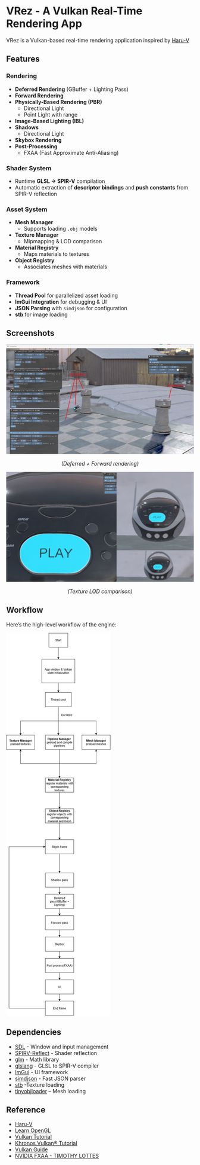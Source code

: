 # VRez - A Vulkan Real-Time Rendering App
VRez is a Vulkan-based real-time rendering application inspired by [Haru-V](https://github.com/andyroiiid/Haru-V?tab=readme-ov-file)
##  Features
### Rendering
- **Deferred Rendering** (GBuffer + Lighting Pass)
- **Forward Rendering** 
- **Physically-Based Rendering (PBR)**
    - Directional Light
    - Point Light with range
- **Image-Based Lighting (IBL)**
- **Shadows**
    - Directional Light
- **Skybox Rendering**
- **Post-Processing**
    - FXAA (Fast Approximate Anti-Aliasing)

### Shader System
- Runtime **GLSL → SPIR-V** compilation
- Automatic extraction of **descriptor bindings** and **push constants** from SPIR-V reflection

### Asset System
- **Mesh Manager**
    - Supports loading `.obj` models
- **Texture Manager**
    - Mipmapping & LOD comparison
- **Material Registry**
    - Maps materials to textures
- **Object Registry**
    - Associates meshes with materials

### Framework
- **Thread Pool** for parallelized asset loading
- **ImGui Integration** for debugging & UI
- **JSON Parsing** with `simdjson` for configuration
- **stb** for image loading
## Screenshots
![image01](./Doc/01.png)
*<Center>(Deferred + Forward rendering)</Center>*

![image02](./Doc/02.png)
*<Center>(Texture LOD comparison)</Center>*
## Workflow
Here’s the high-level workflow of the engine:

![image03](./Doc/03.png)
## Dependencies
+ [SDL](https://github.com/libsdl-org/SDL) - Window and input management
+ [SPIRV-Reflect](https://github.com/KhronosGroup/SPIRV-Reflect) - Shader reflection
+ [glm](https://github.com/g-truc/glm) - Math library
+ [glslang](https://github.com/KhronosGroup/glslang) - GLSL to SPIR-V compiler
+ [ImGui](https://github.com/ocornut/imgui) - UI framework
+ [simdjson](https://github.com/simdjson/simdjson/tree/master) - Fast JSON parser
+ [stb](https://github.com/nothings/stb) -Texture loading
+ [tinyobjloader](https://github.com/tinyobjloader/tinyobjloader) – Mesh loading
## Reference
+ [Haru-V](https://github.com/andyroiiid/Haru-V?tab=readme-ov-file)
+ [Learn OpenGL](https://learnopengl.com/)
+ [Vulkan Tutorial](https://vulkan-tutorial.com/)
+ [Khronos Vulkan® Tutorial](https://docs.vulkan.org/tutorial/latest/00_Introduction.html)
+ [Vulkan Guide](https://vkguide.dev/)
+ [NVIDIA FXAA - TIMOTHY LOTTES](https://developer.download.nvidia.com/assets/gamedev/files/sdk/11/FXAA_WhitePaper.pdf)
